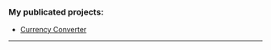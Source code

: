 ### My publicated projects:
+ [Currency Converter][1]
-----
[1]: https://arthurseredaa.github.io/currency-converter/index.html "UAH -> USD"


